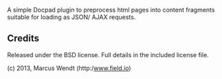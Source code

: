 A simple Docpad plugin to preprocess html pages into content fragments suitable for loading as JSON/ AJAX requests.


## Credits

Released under the BSD license. Full details in the included license file.

(c) 2013, Marcus Wendt (http:/www.field.io)
